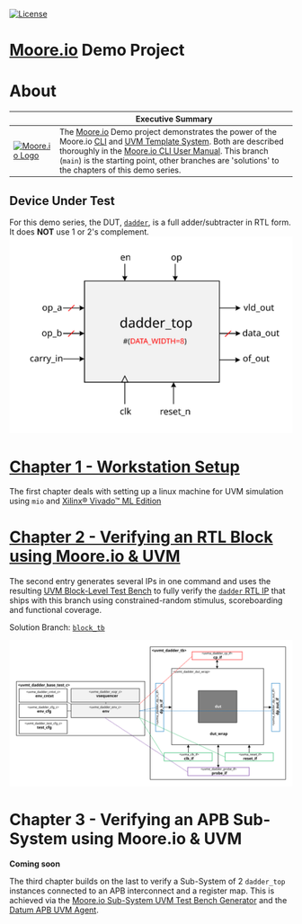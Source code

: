 [![License](https://img.shields.io/badge/License-Apache%202.0-blue.svg)](https://opensource.org/licenses/Apache-2.0)

# [Moore.io](https://www.mooreio.com/) Demo Project

# About
|  | Executive Summary |
|-|-|
| [![Moore.io Logo](https://www.mooreio.com/content/images/logo.png)](https://www.mooreio.com/) | The [Moore.io](https://www.mooreio.com/) Demo project demonstrates the power of the Moore.io [CLI](https://mooreio-client.readthedocs.io/en/latest/commands.html) and [UVM Template System](https://mooreio-client.readthedocs.io/en/latest/code_templates.html).  Both are described thoroughly in the [Moore.io CLI User Manual](https://mooreio-client.readthedocs.io/en/latest/index.html).  This branch (`main`) is the starting point, other branches are 'solutions' to the chapters of this demo series. |

## Device Under Test
For this demo series, the DUT, [`dadder`](./rtl/dadder), is a full adder/subtracter in RTL form.  It does **NOT** use 1 or 2's complement.
![Decimal Adder/Subtractr Block Diagram](./rtl/dadder/doc/block_diagram.svg)

# [Chapter 1 - Workstation Setup](https://www.youtube.com/channel/UCSqqT6JtmecBIoC_3DMLk0g)
The first chapter deals with setting up a linux machine for UVM simulation using `mio` and [Xilinx® Vivado™ ML Edition](https://www.xilinx.com/support/download/index.html/content/xilinx/en/downloadNav/vivado-design-tools.html)


# [Chapter 2 - Verifying an RTL Block using Moore.io & UVM](https://www.youtube.com/channel/UCSqqT6JtmecBIoC_3DMLk0g)
The second entry generates several IPs in one command and uses the resulting [UVM Block-Level Test Bench](https://mooreio-client.readthedocs.io/en/latest/code_templates.html#block-test-bench) to fully verify the [`dadder` RTL IP](./rtl/dadder) that ships with this branch using constrained-random stimulus, scoreboarding and functional coverage.

Solution Branch: [`block_tb`](https://github.com/Datum-Technology-Corporation/mio_demo/tree/block_tb)

[![Decimal Adder/Subtracter UVM Test Bench Block Diagram](https://github.com/Datum-Technology-Corporation/mio_demo/raw/block_tb/dv/uvmt_dadder/docs/tb_block_diagram.svg)](https://www.youtube.com/channel/UCSqqT6JtmecBIoC_3DMLk0g)


# Chapter 3 - Verifying an APB Sub-System using Moore.io & UVM
**Coming soon**

The third chapter builds on the last to verify a Sub-System of 2 `dadder_top` instances connected to an APB interconnect and a register map. This is achieved via the [Moore.io Sub-System UVM Test Bench Generator](https://mooreio-client.readthedocs.io/en/latest/code_templates.html#sub-system-test-bench) and the [Datum APB UVM Agent](https://www.mooreio.com/catalog/1158).
